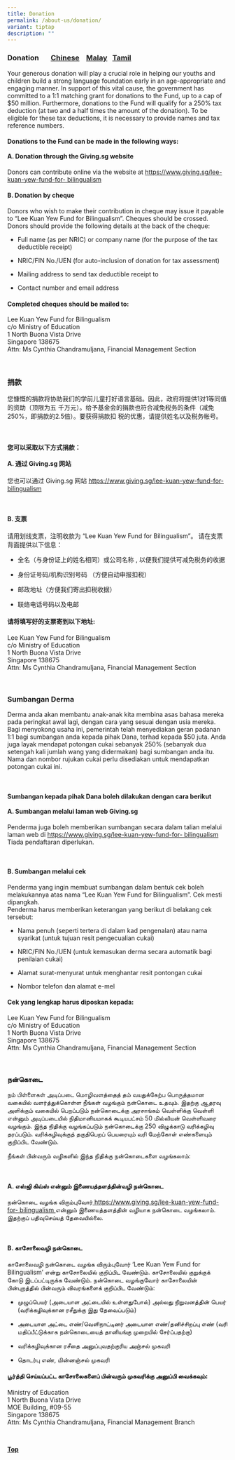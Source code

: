 ```yaml
---
title: Donation
permalink: /about-us/donation/
variant: tiptap
description: ""
---
```

<h3>Donation &nbsp; &nbsp; &nbsp; <a href="#捐款" rel="noopener noreferrer nofollow" target="_blank">Chinese</a> &nbsp;&nbsp; <a href="#Sumbangan Derma" rel="noopener noreferrer nofollow" target="_blank">Malay</a>&nbsp;&nbsp; <a href="#நன்கொடை" rel="noopener noreferrer nofollow" target="_blank">Tamil</a></h3>
<p>Your generous donation will play a crucial role in helping our youths
and children build a strong language foundation early in an age-appropriate
and engaging manner. In support of this vital cause, the government has
committed to a 1:1 matching grant for donations to the Fund, up to a cap
of $50 million. Furthermore, donations to the Fund will qualify for a 250%
tax deduction (at two and a half times the amount of the donation). To
be eligible for these tax deductions, it is necessary to provide names
and tax reference numbers.</p>
<p></p>
<h4>Donations to the Fund can be made in the following ways:<br><br>A. Donation through the Giving.sg website</h4>
<p>Donors can contribute online via the website at <a href="https://www.giving.sg/lee-kuan-yew-fund-for-
bilingualism" rel="noopener noreferrer nofollow" target="_blank">https://www.giving.sg/lee-kuan-yew-fund-for- bilingualism</a>
</p>
<p></p>
<h4>B. Donation by cheque</h4>
<p>Donors who wish to make their contribution in cheque may issue it payable
to “Lee Kuan Yew Fund for Bilingualism”. Cheques should be crossed. Donors
should provide the following details at the back of the cheque:</p>
<ul data-tight="true" class="tight">
<li>
<p>Full name (as per NRIC) or company name (for the purpose of the tax deductible
receipt)</p>
</li>
<li>
<p>NRIC/FIN No./UEN (for auto-inclusion of donation for tax assessment)</p>
</li>
<li>
<p>Mailing address to send tax deductible receipt to</p>
</li>
<li>
<p>Contact number and email address</p>
<p></p>
</li>
</ul>
<h4>Completed cheques should be mailed to:</h4>
<p>Lee Kuan Yew Fund for Bilingualism
<br>c/o Ministry of Education
<br>1 North Buona Vista Drive
<br>Singapore 138675
<br>Attn: Ms Cynthia Chandramuljana, Financial Management Section</p>
<p>
<br>
</p>
<h3>捐款</h3>
<p>您慷慨的捐款将协助我们的学前儿童打好语言基础。因此，政府将提供1对1等同值的资助（顶限为五 千万元）。给予基金会的捐款也符合减免税务的条件（减免250%，即捐款的2.5倍）。要获得捐款扣
税的优惠，请提供姓名以及税务帐号。</p>
<p>
<br>
</p>
<h4>您可以采取以下方式捐款：<br><br>A. 通过 Giving.sg 网站</h4>
<p>您也可以通过 Giving.sg 网站 <a href="https://www.giving.sg/lee-kuan-yew-fund-for-
bilingualism" rel="noopener noreferrer nofollow" target="_blank">https://www.giving.sg/lee-kuan-yew-fund-for- bilingualism</a>
</p>
<p>
<br>
</p>
<h4>B. 支票</h4>
<p>请用划线支票，注明收款为 “Lee Kuan Yew Fund for Bilingualism”。 请在支票背面提供以下信息：</p>
<ul data-tight="true" class="tight">
<li>
<p>全名（与身份证上的姓名相同）或公司名称 , 以便我们提供可减免税务的收据</p>
</li>
<li>
<p>身份证号码/机构识别号码 （方便自动申报扣税）</p>
</li>
<li>
<p>邮政地址（方便我们寄出扣税收据）</p>
</li>
<li>
<p>联络电话号码以及电邮</p>
</li>
</ul>
<p></p>
<h4>请将填写好的支票寄到以下地址:</h4>
<p>Lee Kuan Yew Fund for Bilingualism
<br>c/o Ministry of Education
<br>1 North Buona Vista Drive
<br>Singapore 138675
<br>Attn: Ms Cynthia Chandramuljana, Financial Management Section</p>
<p>
<br>
</p>
<h3>Sumbangan Derma</h3>
<p>Derma anda akan membantu anak-anak kita membina asas bahasa mereka pada
peringkat awal lagi, dengan cara yang sesuai dengan usia mereka. Bagi menyokong
usaha ini, pemerintah telah menyediakan geran padanan 1:1 bagi sumbangan
anda kepada pihak Dana, terhad kepada $50 juta. Anda juga layak mendapat
potongan cukai sebanyak 250% (sebanyak dua setengah kali jumlah wang yang
didermakan) bagi sumbangan anda itu. Nama dan nombor rujukan cukai perlu
disediakan untuk mendapatkan potongan cukai ini.</p>
<p>
<br>
</p>
<h4>Sumbangan kepada pihak Dana boleh dilakukan dengan cara berikut<br><br>A. Sumbangan melalui laman web Giving.sg</h4>
<p>Penderma juga boleh memberikan sumbangan secara dalam talian melalui laman
web di <a href="https://www.giving.sg/lee-kuan-yew-fund-for-bilingualism" rel="noopener noreferrer nofollow" target="_blank">https://www.giving.sg/lee-kuan-yew-fund-for- bilingualism</a> Tiada
pendaftaran diperlukan.</p>
<p>
<br>
</p>
<h4>B. Sumbangan melalui cek</h4>
<p>Penderma yang ingin membuat sumbangan dalam bentuk cek boleh melakukannya
atas nama “Lee Kuan Yew Fund for Bilingualism”. Cek mesti dipangkah.
<br>Penderma harus memberikan keterangan yang berikut di belakang cek tersebut:
<br>
</p>
<ul data-tight="true" class="tight">
<li>
<p>Nama penuh (seperti tertera di dalam kad pengenalan) atau nama syarikat
(untuk tujuan resit pengecualian cukai)</p>
</li>
<li>
<p>NRIC/FIN No./UEN (untuk kemasukan derma secara automatik bagi penilaian
cukai)</p>
</li>
<li>
<p>Alamat surat-menyurat untuk menghantar resit pontongan cukai</p>
</li>
<li>
<p>Nombor telefon dan alamat e-mel</p>
</li>
</ul>
<h4>Cek yang lengkap harus diposkan kepada:</h4>
<p>Lee Kuan Yew Fund for Bilingualism
<br>c/o Ministry of Education
<br>1 North Buona Vista Drive
<br>Singapore 138675
<br>Attn: Ms Cynthia Chandramuljana, Financial Management Section</p>
<p>
<br>
</p>
<h3>நன்கொடை</h3>
<p>நம் பிள்ளைகள் அடிப்படை மொழிவளத்தைத் தம் வயதுக்கேற்ப பொருத்தமான வகையில்
வளர்த்துக்கொள்ள நீங்கள் வழங்கும் நன்கொடை உதவும். இதற்கு ஆதரவு அளிக்கும்
வகையில் பெறப்படும் நன்கொடைக்கு அரசாங்கம் வெள்ளிக்கு வெள்ளி என்னும் அடிப்படையில்
நிதிமானியமாகக் கூடியபட்சம் 50 மில்லியன் வெள்ளிவரை வழங்கும். இந்த நிதிக்கு
வழங்கப்படும் நன்கொடைக்கு 250 விழுக்காடு வரிக்கழிவு தரப்படும். வரிக்கழிவுக்குத்
தகுதிபெறப் பெயரையும் வரி மேற்கோள் எண்களையும் குறிப்பிட வேண்டும்.</p>
<p>நீங்கள் பின்வரும் வழிகளில் இந்த நிதிக்கு நன்கொடைகளை வழங்கலாம்:</p>
<p>
<br>
</p>
<h4>A. எஸ்ஜி கிவ்ஸ் என்னும் இணையத்தளத்தின்வழி நன்கொடை</h4>
<p>நன்கொடை வழங்க விரும்புவோர்<a href="https://www.giving.sg/lee-kuan-yew-fund-for-bilingualism" rel="noopener noreferrer nofollow" target="_blank"> https://www.giving.sg/lee-kuan-yew-fund-for- bilingualism </a>என்னும்
இணையத்தளத்தின் வழியாக நன்கொடை வழங்கலாம். இதற்குப் பதிவுசெய்யத் தேவையில்லை.</p>
<p>
<br>
</p>
<h4>B. காசோலைவழி நன்கொடை</h4>
<p>காசோலைவழி நன்கொடை வழங்க விரும்புவோர் ‘Lee Kuan Yew Fund for Bilingualism’
என்று காசோலையில் குறிப்பிட வேண்டும். காசோலையில் குறுக்குக் கோடு இடப்பட்டிருக்க
வேண்டும். நன்கொடை வழங்குவோர் காசோலையின் பின்புறத்தில் பின்வரும் விவரங்களைக்
குறிப்பிட வேண்டும்:</p>
<ul data-tight="true" class="tight">
<li>
<p>முழுப்பெயர் (அடையாள அட்டையில் உள்ளதுபோல்) அல்லது நிறுவனத்தின் பெயர் (வரிக்கழிவுக்கான
ரசீதுக்கு இது தேவைப்படும்)</p>
</li>
<li>
<p>அடையாள அட்டை எண்/வெளிநாட்டினர் அடையாள எண்/தனிச்சிறப்பு எண் (வரி மதிப்பீட்டுக்காக
நன்கொடையைத் தானியங்கு முறையில் சேர்ப்பதற்கு)</p>
</li>
<li>
<p>வரிக்கழிவுக்கான ரசீதை அனுப்புவதற்குரிய அஞ்சல் முகவரி</p>
</li>
<li>
<p>தொடர்பு எண், மின்னஞ்சல் முகவரி</p>
</li>
</ul>
<p></p>
<h4>பூர்த்தி செய்யப்பட்ட காசோலைகளைப் பின்வரும் முகவரிக்கு அனுப்பி வைக்கவும்:</h4>
<p>Ministry of Education
<br>1 North Buona Vista Drive
<br>MOE Building, #09-55
<br>Singapore 138675
<br>Attn: Ms Cynthia Chandramuljana, Financial Management Branch</p>
<p>
<br>
</p>
<p><strong><a href="#top" rel="noopener noreferrer nofollow" target="_blank">Top</a></strong>
</p>